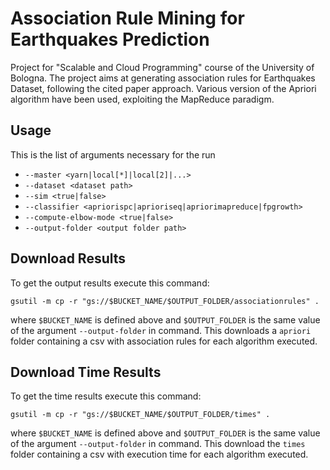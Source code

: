 # Association Rule Mining for Earthquakes Prediction

Project for "Scalable and Cloud Programming" course of the University of Bologna.
The project aims at generating association rules for Earthquakes Dataset, following the cited paper approach. Various version of the Apriori algorithm have been used, exploiting the MapReduce paradigm.

## Usage

This is the list of arguments necessary for the run

+ `--master <yarn|local[*]|local[2]|...>`
+ `--dataset <dataset path>`
+ `--sim <true|false>` 
+ `--classifier <apriorispc|aprioriseq|apriorimapreduce|fpgrowth>`
+ `--compute-elbow-mode <true|false>`
+ `--output-folder <output folder path>`

## Download Results

To get the output results execute this command: 
```
gsutil -m cp -r "gs://$BUCKET_NAME/$OUTPUT_FOLDER/associationrules" .
``` 
where `$BUCKET_NAME` is defined above and `$OUTPUT_FOLDER` is the same value of the argument `--output-folder` in command. This downloads a `apriori` folder containing a csv with association rules for each algorithm executed.

## Download Time Results

To get the time results execute this command: 
```
gsutil -m cp -r "gs://$BUCKET_NAME/$OUTPUT_FOLDER/times" .
``` 
where `$BUCKET_NAME` is defined above and `$OUTPUT_FOLDER` is the same value of the argument `--output-folder` in command. This download the `times` folder containing a csv with execution time for each algorithm executed.
